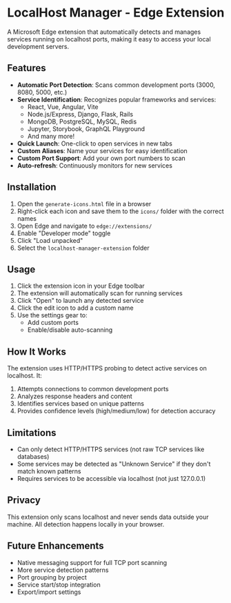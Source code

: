 # LocalHost Manager - Edge Extension

A Microsoft Edge extension that automatically detects and manages services running on localhost ports, making it easy to access your local development servers.

## Features

- **Automatic Port Detection**: Scans common development ports (3000, 8080, 5000, etc.)
- **Service Identification**: Recognizes popular frameworks and services:
  - React, Vue, Angular, Vite
  - Node.js/Express, Django, Flask, Rails
  - MongoDB, PostgreSQL, MySQL, Redis
  - Jupyter, Storybook, GraphQL Playground
  - And many more!
- **Quick Launch**: One-click to open services in new tabs
- **Custom Aliases**: Name your services for easy identification
- **Custom Port Support**: Add your own port numbers to scan
- **Auto-refresh**: Continuously monitors for new services

## Installation

1. Open the `generate-icons.html` file in a browser
2. Right-click each icon and save them to the `icons/` folder with the correct names
3. Open Edge and navigate to `edge://extensions/`
4. Enable "Developer mode" toggle
5. Click "Load unpacked"
6. Select the `localhost-manager-extension` folder

## Usage

1. Click the extension icon in your Edge toolbar
2. The extension will automatically scan for running services
3. Click "Open" to launch any detected service
4. Click the edit icon to add a custom name
5. Use the settings gear to:
   - Add custom ports
   - Enable/disable auto-scanning

## How It Works

The extension uses HTTP/HTTPS probing to detect active services on localhost. It:
1. Attempts connections to common development ports
2. Analyzes response headers and content
3. Identifies services based on unique patterns
4. Provides confidence levels (high/medium/low) for detection accuracy

## Limitations

- Can only detect HTTP/HTTPS services (not raw TCP services like databases)
- Some services may be detected as "Unknown Service" if they don't match known patterns
- Requires services to be accessible via localhost (not just 127.0.0.1)

## Privacy

This extension only scans localhost and never sends data outside your machine. All detection happens locally in your browser.

## Future Enhancements

- Native messaging support for full TCP port scanning
- More service detection patterns
- Port grouping by project
- Service start/stop integration
- Export/import settings